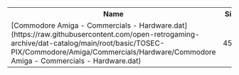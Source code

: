 <table>
<tr><th>Name</th><th>Size</th></tr>
<tr><td>[Commodore Amiga - Commercials - Hardware.dat](https://raw.githubusercontent.com/open-retrogaming-archive/dat-catalog/main/root/basic/TOSEC-PIX/Commodore/Amiga/Commercials/Hardware/Commodore Amiga - Commercials - Hardware.dat)</td><td>4563</td></tr>
</table>
